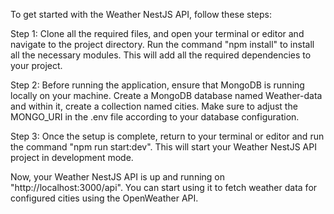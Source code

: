 To get started with the Weather NestJS API, follow these steps:

Step 1: Clone all the required files, and open your terminal or editor and navigate to the project directory. 
Run the command "npm install" to install all the necessary modules. 
This will add all the required dependencies to your project.

Step 2: Before running the application, ensure that MongoDB is running locally on your machine. 
Create a MongoDB database named Weather-data and within it, create a collection named cities. 
Make sure to adjust the MONGO_URI in the .env file according to your database configuration.

Step 3: Once the setup is complete, return to your terminal or editor and run the command "npm run start:dev". 
This will start your Weather NestJS API project in development mode.

Now, your Weather NestJS API is up and running on "http://localhost:3000/api". 
You can start using it to fetch weather data for configured cities using the OpenWeather API.
